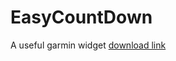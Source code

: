 # EasyCountDown
A useful garmin widget
[download link](https://apps.garmin.com/en-US/apps/b281fab4-1f69-4513-987b-cb4f79250fee)
